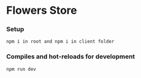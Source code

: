 # Flowers Store

### Setup
```
npm i in root and npm i in client folder
```

### Compiles and hot-reloads for development
```
npm run dev
